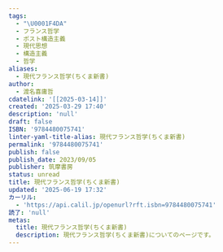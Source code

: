 ```yaml
---
tags:
  - "\U0001F4DA"
  - フランス哲学
  - ポスト構造主義
  - 現代思想
  - 構造主義
  - 哲学
aliases:
  - 現代フランス哲学(ちくま新書)
author:
  - 渡名喜庸哲
cdatelink: '[[2025-03-14]]'
created: '2025-03-29 17:40'
description: 'null'
draft: false
ISBN: '9784480075741'
linter-yaml-title-alias: 現代フランス哲学(ちくま新書)
permalink: '9784480075741'
publish: false
publish_date: 2023/09/05
publisher: 筑摩書房
status: unread
title: 現代フランス哲学(ちくま新書)
updated: '2025-06-19 17:32'
カーリル:
  - 'https://api.calil.jp/openurl?rft.isbn=9784480075741'
読了: 'null'
metas:
  title: 現代フランス哲学(ちくま新書)
  description: 現代フランス哲学(ちくま新書)についてのページです。
---
```


